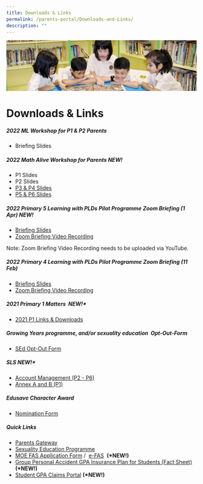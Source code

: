 ```yaml
---
title: Downloads & Links
permalink: /parents-portal/Downloads-and-Links/
description: ""
---
```

![](/images/banner.gif)

Downloads & Links
=================

##### 2022 ML Workshop for P1 & P2 Parents

*   Briefing Slides


##### 2022 Math Alive Workshop for Parents NEW!

*   P1 Slides
*   P2 Slides
*   [P3 & P4 Slides](/files/P3%20%204%20Math%20Alive%20Workshop%20for%20Parents%202022%20JYPS%20Website.pdf)
*   [P5 & P6 Slides](/files/P5%20%206%20Math%20Alive%20Workshop%20for%20Parents%202022%20JYPS%20Website.pdf)

##### 2022 Primary 5 Learning with PLDs Pilot Programme Zoom Briefing (1 Apr) NEW!

*   [Briefing Slides](/files/Briefing%20Slide%20for%20Parents.pdf)
*   [Zoom Briefing Video Recording](https://drive.google.com/file/d/1WRWFxDdv6mh-UHQy2TaaKCz0lmyRpgcB/view?usp=sharing)

Note: Zoom Briefing Video Recording needs to be uploaded via YouTube.

##### 2022 Primary 4 Learning with PLDs Pilot Programme Zoom Briefing (11 Feb)

*   [Briefing Slides](/files/Briefing%20Slides%20for%20Parents%20-%20Primary%20School%20Pilot%20for%20Learning%20with%20PLDs.pdf)
*   [Zoom Briefing Video Recording](https://drive.google.com/file/d/12AiiDIwRDBDz4fKzz7__QQoTLViieoNK/view?usp=sharing)


##### 2021 Primary 1 Matters  NEW!\*

*   [2021 P1 Links & Downloads](https://go.gov.sg/jypsp1links)

##### Growing Years programme, and/or sexuality education  Opt-Out-Form

*   [SEd Opt-Out Form](/files/Parent%20Opt%20Out%20Form%202020.pdf)


##### SLS NEW!\*

*   [Account Management (P2 - P6)](/files/SLS%20Account%20Management.pdf)
*   [Annex A and B (P1)](/files/Annex%20A%20and%20B%20for%20SLS.pdf)

##### Edusave Character Award

*   [Nomination Form](/files/Nomination%20Form%20for%20stakeholders.pdf)

##### Quick Links

*   [Parents Gateway](/files/Instructional%20Guide%20to%20Onboard%20Parents%20Gateway.pdf)
*   [Sexuality Education Programme](/parents-portal/Sexuality-Education-Programme/)
*   [MOE FAS Application Form](/files/GGAS_Application%20Form.pdf) /  [e-FAS](https://go.gov.sg/moe-efas)  **(\*NEW!)**
*   [Group Personal Accident GPA Insurance Plan for Students (Fact Sheet)](/files/Product%20Fact%20Sheet%20Year%202022%20Sep%202022.pdf) **(\*NEW!)**
*   [Student GPA Claims Portal](https://studentgpa.incomegroupins.com.sg/) **(\*NEW!)**